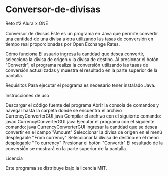 # Conversor-de-divisas
Reto #2 Alura x  ONE

Conversor de divisas
Este es un programa en Java que permite convertir una cantidad de una divisa a otra utilizando las tasas de conversión en tiempo real proporcionadas por Open Exchange Rates.

Cómo funciona
El usuario ingresa la cantidad que desea convertir, selecciona la divisa de origen y la divisa de destino. Al presionar el botón "Convertir", el programa realiza la conversión utilizando las tasas de conversión actualizadas y muestra el resultado en la parte superior de la pantalla.

Requisitos
Para ejecutar el programa es necesario tener instalado Java.

Instrucciones de uso

Descargar el código fuente del programa
Abrir la consola de comandos y navegar hasta la carpeta donde se encuentra el archivo CurrencyConverterGUI.java
Compilar el archivo con el siguiente comando: javac CurrencyConverterGUI.java
Ejecutar el programa con el siguiente comando: java CurrencyConverterGUI
Ingresar la cantidad que se desea convertir en el campo "Amount"
Seleccionar la divisa de origen en el menú desplegable "From currency"
Seleccionar la divisa de destino en el menú desplegable "To currency"
Presionar el botón "Convertir"
El resultado de la conversión se mostrará en la parte superior de la pantalla

Licencia

Este programa se distribuye bajo la licencia MIT.
